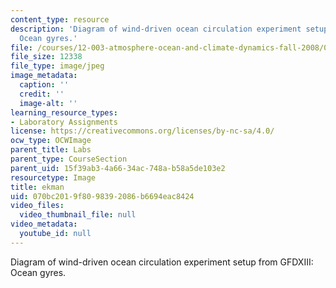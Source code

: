 ```yaml
---
content_type: resource
description: 'Diagram of wind-driven ocean circulation experiment setup from GFDXIII:
  Ocean gyres.'
file: /courses/12-003-atmosphere-ocean-and-climate-dynamics-fall-2008/070bc2019f8098392086b6694eac8424_ekman.jpg
file_size: 12338
file_type: image/jpeg
image_metadata:
  caption: ''
  credit: ''
  image-alt: ''
learning_resource_types:
- Laboratory Assignments
license: https://creativecommons.org/licenses/by-nc-sa/4.0/
ocw_type: OCWImage
parent_title: Labs
parent_type: CourseSection
parent_uid: 15f39ab3-4a66-34ac-748a-b58a5de103e2
resourcetype: Image
title: ekman
uid: 070bc201-9f80-9839-2086-b6694eac8424
video_files:
  video_thumbnail_file: null
video_metadata:
  youtube_id: null
---
```

Diagram of wind-driven ocean circulation experiment setup from GFDXIII: Ocean gyres.